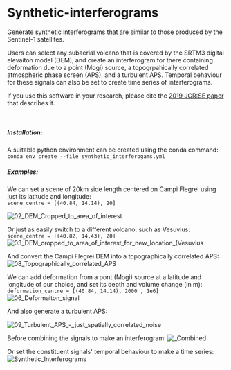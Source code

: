 # Synthetic-interferograms
Generate synthetic interferograms that are similar to those produced by the Sentinel-1 satellites.  

Users can select any subaerial volcano that is covered by the SRTM3 digital elevaiton model (DEM), and create an interferogram for there containing deformation due to a point (Mogi) source, a topogrpahically correlated atmospheric phase screen (APS), and a turbulent APS.  Temporal behaviour for these signals can also be set to create time series of interferograms.  

If you use this software in your research, please cite the [2019 JGR:SE paper](https://agupubs.onlinelibrary.wiley.com/doi/abs/10.1029/2019JB017519) that describes it.  

<br>

<h5>Installation:</h5>
A suitable python environment can be created using the conda command:<br>
<code>conda env create --file synthetic_interferogams.yml</code>

<br>

<h5>Examples:</h5>

We can set a scene of 20km side length centered on Campi Flegrei using just its latitude and longitude:\
<code>scene_centre = [(40.84, 14.14), 20]                                                </code>

![02_DEM_Cropped_to_area_of_interest](https://user-images.githubusercontent.com/10498635/81289416-4f4d1a00-905e-11ea-8ea0-79bdd7ebe365.png)

Or just as easily switch to a different volcano, such as Vesuvius:\
<code>scene_centre = [(40.82, 14.43), 20]</code>
![03_DEM_cropped_to_area_of_interest_for_new_location_(Vesuvius](https://user-images.githubusercontent.com/10498635/81289455-5c6a0900-905e-11ea-904d-dff238823018.png)

And convert the Campi Flegrei DEM into a topographically correlated APS:
![08_Topographically_correlated_APS](https://user-images.githubusercontent.com/10498635/81289548-84596c80-905e-11ea-8100-27d6e9c21c01.png)

We can add deformation from a pont (Mogi) source at a latitude and longitude of our choice, and set its depth and volume change (in m):\
<code>deformation_centre = [(40.84, 14.14), 2000 , 1e6]            </code>
![06_Deformaiton_signal](https://user-images.githubusercontent.com/10498635/81289526-7ad00480-905e-11ea-87c2-59ef66eec217.png)

And also generate a turbulent APS:

![09_Turbulent_APS_-_just_spatially_correlated_noise](https://user-images.githubusercontent.com/10498635/81289549-84f20300-905e-11ea-9731-acbd1f73a865.png)

Before combining the signals to make an interferogram:
![_Combined](https://user-images.githubusercontent.com/10498635/81292410-765a1a80-9063-11ea-9c9c-e02684adb437.png)


Or set the constituent signals' temporal behaviour to make a time series:
![Synthetic_Interferograms](https://user-images.githubusercontent.com/10498635/81292573-bae5b600-9063-11ea-84cb-fc028c1eed07.png)

